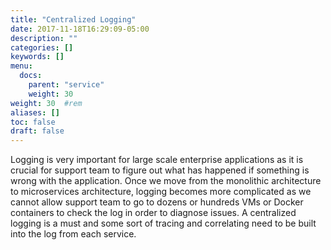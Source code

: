```yaml
---
title: "Centralized Logging"
date: 2017-11-18T16:29:09-05:00
description: ""
categories: []
keywords: []
menu:
  docs:
    parent: "service"
    weight: 30
weight: 30	#rem
aliases: []
toc: false
draft: false
---
```


Logging is very important for large scale enterprise applications as it is crucial for
support team to figure out what has happened if something is wrong with the application. 
Once we move from the monolithic architecture to microservices architecture, logging
becomes more complicated as we cannot allow support team to go to dozens or hundreds
VMs or Docker containers to check the log in order to diagnose issues. A centralized
logging is a must and some sort of tracing and correlating need to be built into the
log from each service.

 